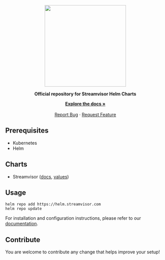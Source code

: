 <a name="readme-top" id="readme-top"></a>

<p align="center">
  <img src="https://avatars.githubusercontent.com/u/135866005?s=200&v=4" width="256px" />
</p>
<p align="center">
    <strong>Official repository for Streamvisor Helm Charts</strong>
</p>

<p align="center">
    <a href="https://docs.streamvisor.com/installation/getting-started/helm/"><strong>Explore the docs 
»</strong></a>
    <br />
    <br />
    <a href="https://github.com/streamvisor/streamvisor-helm-charts/issues">Report Bug</a>
    ·
    <a href="https://github.com/streamvisor/streamvisor-helm-charts/issues">Request Feature</a>
</p>

## Prerequisites

- Kubernetes
- Helm

## Charts

- Streamvisor ([docs](https://github.com/streamvisor/streamvisor-helm-charts/blob/main/README.md), [values](https://github.com/streamvisor/streamvisor-helm-charts/blob/main/charts/streamvisor/values.yaml))

## Usage

```
helm repo add https://helm.streamvisor.com
helm repo update
```

For installation and configuration instructions, please refer to our [documentation](https://docs.streamvisor.com/installation/getting-started/helm/).

## Contribute

You are welcome to contribute any change that helps improve your setup!
